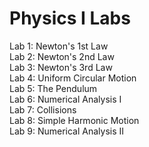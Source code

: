 # Physics I Labs

Lab 1: Newton's 1st Law  
Lab 2: Newton's 2nd Law  
Lab 3: Newton's 3rd Law  
Lab 4: Uniform Circular Motion  
Lab 5: The Pendulum  
Lab 6: Numerical Analysis I  
Lab 7: Collisions  
Lab 8: Simple Harmonic Motion  
Lab 9: Numerical Analysis II  
